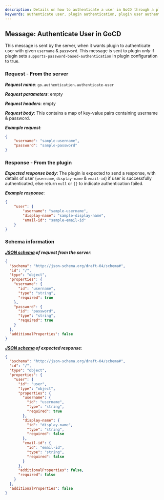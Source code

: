 ```yaml
---
description: Details on how to authenticate a user in GoCD through a plugin configuration.
keywords: authenticate user, plugin authentication, plugin user authentication, gocd plugin, plugin configuration
---
```


## Message: Authenticate User in GoCD

This message is sent by the server, when it wants plugin to authenticate user with given `username` & `password`. This message is sent to plugin *only* if plugin sets `supports-password-based-authentication` in plugin configuration to true.

### Request - From the server

***Request name***: `go.authentication.authenticate-user`

***Request parameters***: empty

***Request headers***: empty

***Request body***: This contains a map of key-value pairs containing username & password.

***Example request***:

```json
{
    "username": "sample-username",
    "password": "sample-password"
}
```

### Response - From the plugin

***Expected response body***: The plugin is expected to send a response, with details of user (`username`, `display-name` & `email-id`) if user is successfully authenticated, else return `null` or `{}` to indicate authentication failed.

***Example response***:

```json
{
    "user": {
        "username": "sample-username",
        "display-name": "sample-display-name",
        "email-id": "sample-email-id"
    }
}
```

### Schema information

***[JSON schema](http://json-schema.org) of request from the server***:

```json
{
  "$schema": "http://json-schema.org/draft-04/schema#",
  "id": "/",
  "type": "object",
  "properties": {
    "username": {
      "id": "username",
      "type": "string",
      "required": true
    },
    "password": {
      "id": "password",
      "type": "string",
      "required": true
    }
  },
  "additionalProperties": false
}
```

***[JSON schema](http://json-schema.org) of expected response***:

```json
{
  "$schema": "http://json-schema.org/draft-04/schema#",
  "id": "/",
  "type": "object",
  "properties": {
    "user": {
      "id": "user",
      "type": "object",
      "properties": {
        "username": {
          "id": "username",
          "type": "string",
          "required": true
        },
        "display-name": {
          "id": "display-name",
          "type": "string",
          "required": false
        },
        "email-id": {
          "id": "email-id",
          "type": "string",
          "required": false
        }
      },
      "additionalProperties": false,
      "required": false
    }
  },
  "additionalProperties": false
}
```
